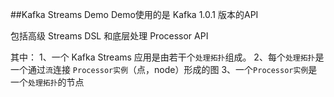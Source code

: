 ##Kafka Streams Demo
Demo使用的是 Kafka 1.0.1 版本的API

包括高级 Streams DSL 和底层处理 Processor API

其中：
1、一个 Kafka Streams 应用是由若干个`处理拓扑`组成。
2、每个`处理拓扑`是一个通过`流`连接 `Processor实例`（点，node）形成的图
3、一个`Processor实例`是一个`处理拓扑`的节点
